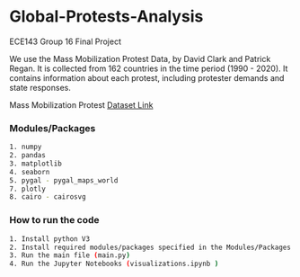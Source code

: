 # Global-Protests-Analysis

ECE143 Group 16 Final Project

We use the Mass Mobilization Protest Data, by David Clark and Patrick Regan. It is collected from 162 countries in the time period (1990 - 2020). It contains information about each protest, including protester demands and state responses. 

Mass Mobilization Protest [Dataset Link](https://dataverse.harvard.edu/dataset.xhtml?persistentId=doi:10.7910/DVN/HTTWYL)


### Modules/Packages
   ```sh
1. numpy
2. pandas 
3. matplotlib
4. seaborn
5. pygal - pygal_maps_world
7. plotly
8. cairo - cairosvg
   ```
### How to run the code
   ```sh
1. Install python V3
2. Install required modules/packages specified in the Modules/Packages section
3. Run the main file (main.py)
4. Run the Jupyter Notebooks (visualizations.ipynb )
   ```
